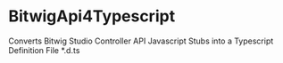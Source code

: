 # BitwigApi4Typescript
Converts Bitwig Studio Controller API Javascript Stubs into a Typescript Definition File *.d.ts

